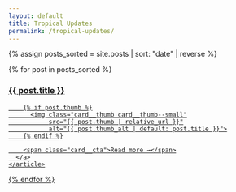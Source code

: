 ```yaml
---
layout: default
title: Tropical Updates
permalink: /tropical-updates/
---
```


{% assign posts_sorted = site.posts | sort: "date" | reverse %}

<div class="posts-grid">
  {% for post in posts_sorted %}
    <article class="card card--tight">
      <a class="card__link" href="{{ post.url | relative_url }}">
        <h3 class="card__title card__title--center">{{ post.title }}</h3>

        {% if post.thumb %}
          <img class="card__thumb card__thumb--small"
               src="{{ post.thumb | relative_url }}"
               alt="{{ post.thumb_alt | default: post.title }}">
        {% endif %}

        <span class="card__cta">Read more →</span>
      </a>
    </article>
  {% endfor %}
</div>
